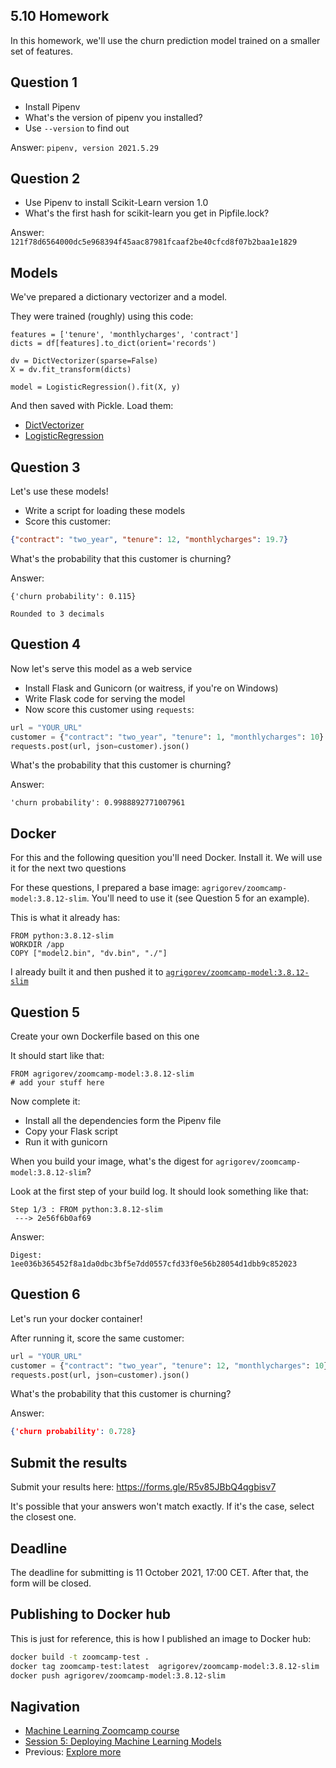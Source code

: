## 5.10 Homework

In this homework, we'll use the churn prediction model trained on a smaller set of features.


## Question 1

* Install Pipenv
* What's the version of pipenv you installed?
* Use `--version` to find out

Answer: `pipenv, version 2021.5.29`

## Question 2

* Use Pipenv to install Scikit-Learn version 1.0
* What's the first hash for scikit-learn you get in Pipfile.lock? 

Answer: `121f78d6564000dc5e968394f45aac87981fcaaf2be40cfcd8f07b2baa1e1829`

## Models

We've prepared a dictionary vectorizer and a model.

They were trained (roughly) using this code:

```
features = ['tenure', 'monthlycharges', 'contract']
dicts = df[features].to_dict(orient='records')

dv = DictVectorizer(sparse=False)
X = dv.fit_transform(dicts)

model = LogisticRegression().fit(X, y)
```

And then saved with Pickle. Load them:

* [DictVectorizer](homework/dv.bin)
* [LogisticRegression](homework/model1.bin)


## Question 3

Let's use these models!

* Write a script for loading these models
* Score this customer:

```json
{"contract": "two_year", "tenure": 12, "monthlycharges": 19.7}
```

What's the probability that this customer is churning? 

Answer: 
```
{'churn probability': 0.115}

Rounded to 3 decimals
```

## Question 4

Now let's serve this model as a web service

* Install Flask and Gunicorn (or waitress, if you're on Windows)
* Write Flask code for serving the model
* Now score this customer using `requests`:

```python
url = "YOUR_URL"
customer = {"contract": "two_year", "tenure": 1, "monthlycharges": 10}
requests.post(url, json=customer).json()
```

What's the probability that this customer is churning?

Answer: 
```
'churn probability': 0.9988892771007961
```

## Docker

For this and the following quesition you'll need Docker. Install it.
We will use it for the next two questions

For these questions, I prepared a base image: `agrigorev/zoomcamp-model:3.8.12-slim`. 
You'll need to use it (see Question 5 for an example).

This is what it already has: 

```docker 
FROM python:3.8.12-slim
WORKDIR /app
COPY ["model2.bin", "dv.bin", "./"]
```

I already built it and then pushed it to [`agrigorev/zoomcamp-model:3.8.12-slim`](https://hub.docker.com/r/agrigorev/zoomcamp-model)

## Question 5

Create your own Dockerfile based on this one

It should start like that:

```docker
FROM agrigorev/zoomcamp-model:3.8.12-slim
# add your stuff here
```


Now complete it:

* Install all the dependencies form the Pipenv file
* Copy your Flask script
* Run it with gunicorn 


When you build your image, what's the digest for `agrigorev/zoomcamp-model:3.8.12-slim`?

Look at the first step of your build log. It should look something like that:

```
Step 1/3 : FROM python:3.8.12-slim
 ---> 2e56f6b0af69
```
Answer:
```
Digest: 1ee036b365452f8a1da0dbc3bf5e7dd0557cfd33f0e56b28054d1dbb9c852023
```

## Question 6

Let's run your docker container!

After running it, score the same customer:

```python
url = "YOUR_URL"
customer = {"contract": "two_year", "tenure": 12, "monthlycharges": 10}
requests.post(url, json=customer).json()
```

What's the probability that this customer is churning?

Answer: 
```json
{'churn probability': 0.728}
```

## Submit the results

Submit your results here: https://forms.gle/R5v85JBbQ4qgbisv7

It's possible that your answers won't match exactly. If it's the case, select the closest one.


## Deadline

The deadline for submitting is 11 October 2021, 17:00 CET. After that, the form will be closed.



## Publishing to Docker hub

This is just for reference, this is how I published an image to Docker hub:

```bash
docker build -t zoomcamp-test .
docker tag zoomcamp-test:latest  agrigorev/zoomcamp-model:3.8.12-slim
docker push agrigorev/zoomcamp-model:3.8.12-slim
```

## Nagivation

* [Machine Learning Zoomcamp course](../)
* [Session 5: Deploying Machine Learning Models](./)
* Previous: [Explore more](09-explore-more.md)
